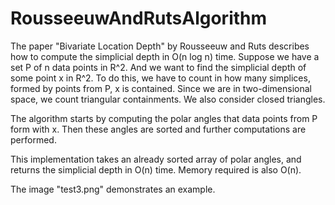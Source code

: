 # RousseeuwAndRutsAlgorithm

The paper "Bivariate Location Depth" by Rousseeuw and Ruts describes how to compute
the simplicial depth in O(n log n) time. 
Suppose we have a set P of n data points in R^2. And we want to find the simplicial depth 
of some point x in R^2. To do this, we have to count in how many simplices, formed 
by points from P, x is contained. Since we are in two-dimensional space, we count
triangular containments. We also consider closed triangles.

The algorithm starts by computing the polar angles that data points from P
form with x. Then these angles are sorted and further computations are performed.

This implementation takes an already sorted array of polar angles, and returns
the simplicial depth in O(n) time. Memory required is also O(n).

The image "test3.png" demonstrates an example.
